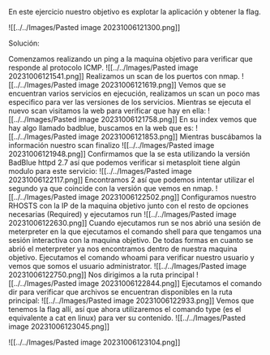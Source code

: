 En este ejercicio nuestro objetivo es explotar la aplicación y obtener la flag.

![[../../Images/Pasted image 20231006121300.png]]

Solución:

Comenzamos realizando un ping a la maquina objetivo para verificar que responde al protocolo ICMP.
![[../../Images/Pasted image 20231006121541.png]]
Realizamos un scan de los puertos con nmap.
![[../../Images/Pasted image 20231006121619.png]]
Vemos que se encuentran varios servicios en ejecución, realizamos un scan un poco mas especifico para ver las versiones de los servicios.
Mientras se ejecuta el nuevo scan visitamos la web para verificar que hay en ella:
![[../../Images/Pasted image 20231006121758.png]]
En su index vemos que hay algo llamado badblue, buscamos en la web que es:
![[../../Images/Pasted image 20231006121853.png]]
Mientras buscábamos la información nuestro scan finalizo
![[../../Images/Pasted image 20231006121948.png]]
Confirmamos que la se esta utilizando la versión BadBlue httpd 2.7 así que podemos verificar si metasploit tiene algún modulo para este servicio:
![[../../Images/Pasted image 20231006122117.png]]
Encontramos 2 así que podemos intentar utilizar el segundo ya que coincide con la versión que vemos en nmap.
![[../../Images/Pasted image 20231006122502.png]]
Configuramos nuestro RHOSTS con la IP de la maquina objetivo junto con el resto de opciones necesarias (Required) y ejecutamos run
![[../../Images/Pasted image 20231006122630.png]]
Cuando ejecutamos run se nos abrió una sesión de meterpreter en la que ejecutamos el comando shell para que tengamos una sesión interactiva con la maquina objetivo. De todas formas en cuanto se abrió el meterpreter ya nos encontramos dentro de nuestra maquina objetivo.
Ejecutamos el comando whoami para verificar nuestro usuario y vemos que somos el usuario administrator.
![[../../Images/Pasted image 20231006122750.png]]
Nos dirigimos a la ruta principal
![[../../Images/Pasted image 20231006122844.png]]
Ejecutamos el comando dir para verificar que archivos se encuentran disponibles en la ruta principal:
![[../../Images/Pasted image 20231006122933.png]]
Vemos que tenemos la flag allí, así que ahora utilizaremos el comando type (es el equivalente a cat en linux) para ver su contenido.
![[../../Images/Pasted image 20231006123045.png]]



![[../../Images/Pasted image 20231006123104.png]]

